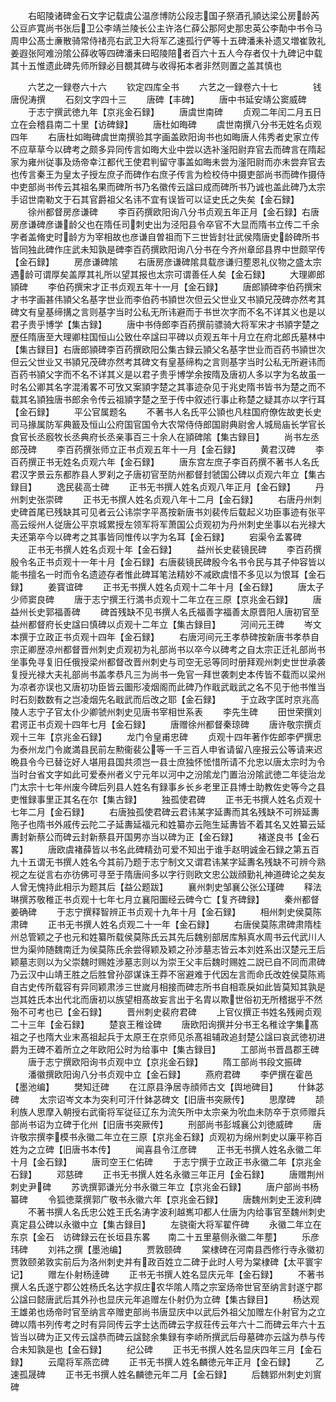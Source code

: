 <!-- { "loadSidebar": true } -->
　　右昭陵诸碑金石文字记载虞公温彦博防公段志国子祭酒孔頴达梁公房龄芮公豆庐寛尚书张后卫公李靖兰陵长公主许洛仁薛公那阿史那忠英公李勣中书令马周申公髙士亷散骑常侍禇亮右武卫大将军乙速孤行俨等十五碑潘耒补遗又増崔敦礼姜遐张阿难汾隂公薛收等四碑潘耒曰昭陵陪者百六十五人今存者仅十九碑记中载其十五惟遗此碑先师所録必目覩其碑与收得拓本者非然则置之盖其慎也

　　六艺之一録卷六十六
　　钦定四库全书
　　六艺之一録卷六十七　　　　钱唐倪涛撰
　　石刻文字四十三
　　唐碑【丰碑】
　　唐中书延安靖公窦威碑
　　于志宁撰武徳九年【京兆金石録】
　　唐虞世南碑
　　贞观二年闰二月五日立在会稽县南二十里【访碑録】
　　唐杜如晦碑
　　虞世南撰八分书无姓名贞观四年
　　右唐杜如晦碑虞世南撰验其字画盖欧阳询书也如晦唐人伟秀者史家立传不应草草今以碑考之颇多异同传言如晦大业中尝以选补滏阳尉弃官去而碑言在隋起家为雍州従事及炀帝幸江都代王使君判留守事盖如晦未尝为滏阳尉而亦未尝弃官去也传言秦王为皇太子授左庶子而碑作右庶子传言为检校侍中摄吏部尚书而碑作摄侍中吏部尚书传云其祖名果而碑所书乃名徽传云諡曰成而碑所书乃诚也盖此碑乃太宗手诏世南勒文于石其官爵祖父名讳不宜有误皆可以证史氏之失矣【金石録】
　　徐州都督房彦谦碑
　　李百药撰欧阳询八分书贞观五年正月【金石録】右唐房彦谦碑彦谦龄父也在隋任司刺史出为泾阳县令卒官不大显而隋书立传二千余字者盖脩史时龄方为宰相故也彦谦自曽祖而下三世皆封壮武侯隋唐史龄碑所书皆同独此碑作庄武未知孰是碑李百药撰欧阳询八分书在今齐州章邱县界中世颇罕传【金石録】
　　房彦谦碑隂
　　右唐房彦谦碑隂具载彦谦归塟恩礼仪物之盛太宗遇龄可谓厚矣盖厚其礼所以望其报也太宗可谓善任人矣【金石録】
　　大理卿郎頴碑
　　李伯药撰宋才正书贞观五年十一月【金石録】
　　唐郎頴碑李伯药撰宋才书字画甚伟頴父名基字世业而李伯药书頴世次但云父世业又书頴兄茂碑亦然考其碑文有皇基缔搆之言则基字当时公私无所讳避而于书世次字而不名不详其义也是以君子贵乎博学【集古録】
　　唐中书侍郎李百药撰前骠骑大将军宋才书頴字楚之歴任隋唐至大理卿柱国恒山公致仕卒諡曰平碑以贞观五年十月立在府北郎氏墓林中【集古録目】右唐郎頴碑李百药撰欧阳公集古録云頴父名基字世业而百药书頴世次但云父世业又书頴兄茂碑亦然考其碑文有皇基缔构之言则基字当时公私无所避讳而百药书頴父字而不名不详其义是以君子贵乎博学余按隋及唐初人多以字为名故虽一时名公卿其名字混淆畧不可攷又案頴字楚之其事迹杂见于兆史隋书皆书为楚之而不载其名頴独唐书郎余令传云祖頴字楚之至于传中叙述行事止称楚之疑其亦以字行耳【金石録】
　　平公官属题名
　　不著书人名氏平公頴也凡柱国府僚佐故吏长史司马掾属防军典籖及恒山公府国官国令大农常侍侍郎国尉典尉舍人城局庙长学官长食官长丞廏牧长丞典府长丞亲事百三十余人在頴碑隂【集古録目】
　　尚书左丞郎茂碑
　　李百药撰张师立正书贞观五年十一月【金石録】
　　黄君汉碑
　　李百药撰正书无姓名贞观六年【金石録】
　　唐东宫左庶子李百药撰不著书人名氏君汉字景云东都胙县人罗刹之子唐初官至防州都督封虢国公碑以贞观六年立【集古録目】
　　逸民裴高士碑
　　正书无书撰人姓名贞观八年正月【金石録】
　　丹州刺史张崇碑
　　正书无书撰人姓名贞观八年十二月【金石録】
　　右唐丹州刺史碑首尾已残缺其可见者云公讳崇字平髙按新唐书刘裴传后载起义功臣事迹有张平高云绥州人従唐公平京城累授左领军将军萧国公贞观初为丹州刺史坐事以右光禄大夫还第卒今以碑考之其事皆同惟传以字为名耳【金石録】
　　宕渠令孟畧碑
　　正书无书撰人姓名贞观十年【金石録】
　　益州长史裴镜民碑
　　李百药撰殷令名正书贞观十一年十月【金石録】右唐裴镜民碑殷今名书令民与其子仲容皆以能书擅名一时而令名遗迹存者惟此碑耳笔法精妙不减欧虞惜不多见以为恨耳【金石録】
　　姜寳谊碑
　　正书无书撰人姓名贞观十二年十月【金石録】
　　唐太子少师窦良碑
　　唐于志宁撰王行満书贞观十二年立在三原【京兆金石録】
　　唐益州长史郭福善碑
　　碑首残缺不见书撰人名氏福善字福善太原晋阳人唐初官至益州都督府长史諡曰慎碑以贞观十二年立【集古録目】
　　河间元王碑
　　岑文本撰于立政正书贞观十四年【金石録】
　　右唐河间元王孝恭碑按新唐书孝恭自宗正卿歴凉州都督晋州刺史贞观初为礼部尚书以卒今以碑考之自太宗正迁礼部尚书坐事免寻复旧任俄授梁州都督改晋州刺史与司空无忌等同时册拜观州刺史世世承袭复授光禄大夫礼部尚书盖孝恭凡三为尚书一免官一拜世袭刺史本传皆不载而以梁州为凉者亦误也又唐初功臣皆云圗形凌烟阁而此碑乃作戢武戢武之名不见于他书惟当时石刻数数有之岂凌烟先名戢武而后改之耶【金石録】
　　于立政字匡时京兆高陵人志宁子官太仆少卿虢州刺史见唐书宰相世系表
　　李先生碑
　　田世荣撰刘君谔正书贞观十四年七月【金石録】
　　唐赠徐州都督秦琼碑
　　唐许敬宗撰贞观十三年【京兆金石録】
　　龙门令皇甫忠碑
　　贞观十四年著作佐郎李俨撰忠为泰州龙门令嵗満县民前左勲衞裴公等一千三百人申省请留八座报云公等请来迟晩县令今已替讫好人堪用县国共须岂一县士庶独怀恡惜所请不允忠以唐太宗时为令当时台省文字如此可爱泰州者义宁元年以河中之汾隂龙门置治汾隂武徳二年徒治龙门太宗十七年州废今碑后列县人姓名有録事乡长乡老里正县博士助教佐史等今之县吏惟録事里正其名在尔【集古録】
　　独孤使君碑
　　正书无书撰人姓名贞观十七年二月【金石録】
　　右唐独孤使君碑云君讳某字延夀而其名残缺不可辨延夀陁子也隋书外戚传云陀二子延夀延福元和姓纂亦云陁生延夀皆不着其名又姓纂云延夀封新蔡公而碑云封新蔡县开国男亦当以碑为正【金石録】
　　褚遂良书【金石畧】
　　唐欧虞褚薛皆以书名此碑精劲可爱不知出于谁手赵明诚金石録之第五百九十五谓无书撰人姓名今其前乃题于志宁制文又谓君讳某字延夀名残缺不可辨今熟视之左従言右亦彷佛可寻至于隋唐间多以字行则欧文忠公跋顔勤礼神道碑论之矣友人曾无愧持此相示为题其后【益公题跋】
　　襄州刺史邹襄公张公瑾碑
　　释法琳撰苏敬稚正书贞观十七年七月立襄阳圗经云碑今亡【复齐碑録】
　　秦州都督姜确碑
　　于志宁撰释智辨正书贞观十九年十月【金石録】
　　相州刺史侯莫陈肃碑
　　正书无书撰人姓名贞观二十一年【金石録】
　　右唐侯莫陈肃碑肃隋桂州总管颖之子也元和姓纂所载侯莫陈氏云其先后魏别部居库斛真水周书云代武川人世为渠帅随魏南迁为侯莫陈氏余尝得颖及颖之孙涉墓志皆云本刘姓系出汉楚元王后颖墓志则以为父崇魏时赐姓涉墓志则以为崇王父丰后魏时赐姓二説已自不同而肃碑乃云汉中山靖王胜之后胜曾孙邵谋诛王莽不宻避难于代因左言而命氏改姓侯莫陈焉自古史传所载容有异同颖肃涉三世嵗月相接而碑志所书自相乖戾如此皆莫知其孰是岂其姓氏本出代北而唐初以族望相髙故妄言出于名胄以欺世俗初无所稽据乎不然殆不可考也已【金石録】
　　晋州刺史裴府君碑
　　上官仪撰正书姓名残阙贞观二十三年【金石録】
　　楚哀王稚诠碑
　　唐欧阳询撰并分书王名稚诠字集髙祖之子也隋大业末髙祖起兵于太原王在京师见杀髙祖辅政追封楚公諡曰哀武徳初进爵为王碑不着所立之年欧阳公时为给事中【集古録目】
　　工部尚书晋昌郡王碑
　　唐于志宁撰欧阳询书贞观中立【京兆金石録】
　　隋工部尚书段文振碑
　　潘徽撰欧阳询八分书贞观中立【金石録】
　　燕府君碑
　　李俨撰在霍邑【墨池编】
　　樊知迁碑
　　在江原县浄居寺顔师古文【舆地碑目】
　　什鉢苾碑
　　太宗诏岑文本为突利可汗什鉢苾碑文【旧唐书突厥传】
　　思摩碑
　　颉利族人思摩入朝授右武衞将军従征辽东为流矢所中太宗亲为吮血未防卒于京师赠兵部尚书诏为立碑于化州【旧唐书突厥传】
　　刑部尚书彭城襄公刘徳威碑
　　唐许敬宗撰李模书永徽二年立在三原【京兆金石録】贞观初为绵州刺史以廉平称百姓为之立碑【旧唐书本传】
　　闻喜县令江彦碑
　　正书无书撰人姓名永徽二年十月【金石録】
　　唐司空王仁佑碑
　　于志宁撰于立政正书永徽二年【京兆金石録】
　　邓慈碑
　　正书无书撰人姓名永徽三年正月【金石録】
　　唐赠荆州刺史尹碑
　　苏诜撰郭谦光分书永徽三年立【京兆金石録】
　　唐户部尚书杨纂碑
　　令狐徳棻撰郭广敬书永徽六年【京兆金石録】
　　唐魏州刺史王波利碑
　　不著书撰人名氏忠公姓王氏名涛字波利越嶲卭都人仕唐为内给事官至魏州刺史真定县公碑以永徽中立【集古録目】
　　左骁衞大将军翟仵碑
　　永徽二年立在东京【金石　访碑録云在长垣县东畧　　南二十五里墓侧永徽二年塟】
　　乐彦玮碑
　　刘祎之撰【墨池编】
　　贾敦颐碑
　　棠棣碑在河南县西修行寺永徽初贾敦颐弟敦实前后为洛州刺史并有政百姓立二碑于此时人号为棠棣碑【太平寰宇记】
　　赠左仆射杨逹碑
　　正书无书撰人姓名显庆元年【金石録】
　　不著书撰人名氏遂宁郡公姓杨氏名达字叔庄农华隂人隋之宗室炀帝世官至纳言封遂宁郡公諡曰懿唐武后其外孙也显庆元年追赠左仆射仍为立碑【集古録目】
　　杨达观王雄弟也炀帝时官至纳言卒赠吏部尚书唐显庆中以武后外祖父加赠左仆射官为之立碑以隋书列传考之时有异同传云字士达而碑云字叔荘传云年六十二而碑云年六十五皆当以碑为正又传云諡恭而碑云諡懿余集録有李峤所撰武后母墓碑亦云諡为恭与传合未知孰是也【金石録】
　　纪公碑
　　正书无书撰人姓名显庆四年三月【金石録】
　　云麾将军燕峦碑
　　正书无书撰人姓名麟徳元年正月【金石録】
　　乙速孤晟碑
　　正书无书撰人姓名麟徳元年二月【金石録】
　　后魏郢州刺史刘賔碑
